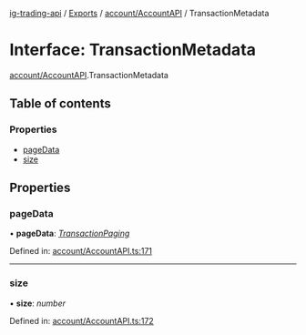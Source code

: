 [ig-trading-api](../README.md) / [Exports](../modules.md) / [account/AccountAPI](../modules/account_accountapi.md) / TransactionMetadata

# Interface: TransactionMetadata

[account/AccountAPI](../modules/account_accountapi.md).TransactionMetadata

## Table of contents

### Properties

- [pageData](account_accountapi.transactionmetadata.md#pagedata)
- [size](account_accountapi.transactionmetadata.md#size)

## Properties

### pageData

• **pageData**: [_TransactionPaging_](account_accountapi.transactionpaging.md)

Defined in: [account/AccountAPI.ts:171](https://github.com/bennycode/ig-trading-api/blob/eb2ba64/src/account/AccountAPI.ts#L171)

---

### size

• **size**: _number_

Defined in: [account/AccountAPI.ts:172](https://github.com/bennycode/ig-trading-api/blob/eb2ba64/src/account/AccountAPI.ts#L172)
